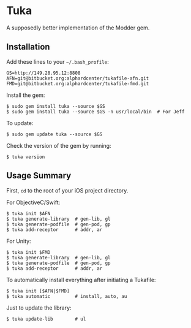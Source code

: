 # Tuka

A supposedly better implementation of the Modder gem.

## Installation

Add these lines to your ```~/.bash_profile```:
```
GS=http://149.28.95.12:8808
AFN=git@bitbucket.org:alphardcenter/tukafile-afn.git
FMD=git@bitbucket.org:alphardcenter/tukafile-fmd.git
```

Install the gem:

    $ sudo gem install tuka --source $GS
    $ sudo gem install tuka --source $GS -n usr/local/bin  # For Jeff

To update:

    $ sudo gem update tuka --source $GS

Check the version of the gem by running:

    $ tuka version

## Usage Summary

First, ```cd``` to the root of your iOS project directory.


For ObjectiveC/Swift:
```
$ tuka init $AFN
$ tuka generate-library  # gen-lib, gl
$ tuka generate-podfile  # gen-pod, gp
$ tuka add-receptor      # addr, ar
```


For Unity:
```
$ tuka init $FMD
$ tuka generate-library  # gen-lib, gl
$ tuka generate-podfile  # gen-pod, gp
$ tuka add-receptor      # addr, ar
```


To automatically install everything after initiating a Tukafile:
```
$ tuka init [$AFN|$FMD]
$ tuka automatic         # install, auto, au
```


Just to update the library:
```
$ tuka update-lib        # ul
```
